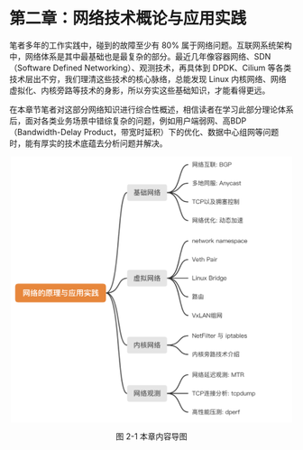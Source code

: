 # 第二章：网络技术概论与应用实践

笔者多年的工作实践中，碰到的故障至少有 80% 属于网络问题。互联网系统架构中，网络体系是其中最基础也是最复杂的部分。最近几年像容器网络、SDN（Software Defined Networking）、观测技术，再具体到 DPDK、Cilium 等各类技术层出不穷，我们理清这些技术的核心脉络，总能发现 Linux 内核网络、网络虚拟化、内核旁路等技术的身影，所以夯实这些基础知识，才能看得更远。

在本章节笔者对这部分网络知识进行综合性概述，相信读者在学习此部分理论体系后，面对各类业务场景中错综复杂的问题，例如用户端弱网、高BDP（Bandwidth-Delay Product，带宽时延积）下的优化、数据中心组网等问题时，能有厚实的技术底蕴去分析问题并解决。

<div  align="center">
	<img src="../assets/guide.png" width = "500"  align=center />
	<p>图 2-1 本章内容导图 </p>
</div>
